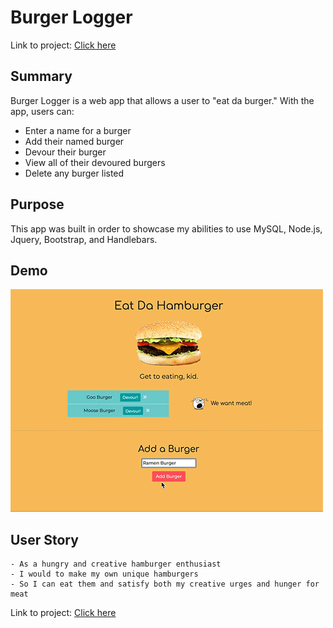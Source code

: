 # Burger Logger

Link to project: <a href="https://sleepy-ridge-45932.herokuapp.com/" target="_blank">Click here</a>

## Summary
Burger Logger is a web app that allows a user to "eat da burger." With the app, users can:<br/>
<ul>
<li>Enter a name for a burger</li>
<li>Add their named burger</li>
<li>Devour their burger</li>
<li>View all of their devoured burgers</li>
<li>Delete any burger listed</li>
</ul>

## Purpose
This app was built in order to showcase my abilities to use MySQL, Node.js, Jquery, Bootstrap, and Handlebars.

## Demo

![Hamburger demo](https://raw.githubusercontent.com/franklintendo/burger-logger/master/public/assets/img/demo.gif)



## User Story
```
- As a hungry and creative hamburger enthusiast
- I would to make my own unique hamburgers
- So I can eat them and satisfy both my creative urges and hunger for meat
```

Link to project:  <a href="https://sleepy-ridge-45932.herokuapp.com/" target="_blank">Click here</a>

